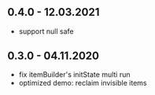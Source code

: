 #

## 0.4.0 - 12.03.2021

* support null safe

## 0.3.0 - 04.11.2020

* fix itemBuilder's initState multi run
* optimized demo: reclaim invisible items